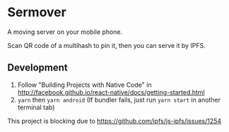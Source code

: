 # Sermover

A moving server on your mobile phone.

Scan QR code of a multihash to pin it, then you can serve it by IPFS.

## Development

1. Follow "Building Projects with Native Code" in http://facebook.github.io/react-native/docs/getting-started.html
1. ```yarn``` then ```yarn android``` (If bundler fails, just run ```yarn start``` in another terminal tab)

This project is blocking due to https://github.com/ipfs/js-ipfs/issues/1254
